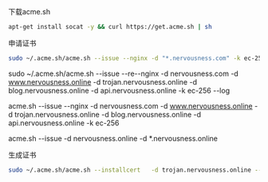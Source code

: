 <!--
 * @title: Do not edit
 * @date: YYYY-MM-DD HH:mm:ss
 * @author: Young
 -->
下载acme.sh

```bash
apt-get install socat -y && curl https://get.acme.sh | sh
```

申请证书

```bash
sudo ~/.acme.sh/acme.sh --issue --nginx -d "*.nervousness.com" -k ec-256 --log --reloadcmd "systemctl reload trojan || true"

```

sudo ~/.acme.sh/acme.sh --issue  --re--nginx -d nervousness.com  -d www.nervousness.online -d trojan.nervousness.online -d blog.nervousness.online -d api.nervousness.online -k ec-256 --log 

acme.sh --issue --nginx -d nervousness.com  -d www.nervousness.online -d trojan.nervousness.online -d blog.nervousness.online -d api.nervousness.online -k ec-256

acme.sh  --issue    -d nervousness.online -d *.nervousness.online

生成证书

```bash
sudo ~/.acme.sh/acme.sh --installcert   -d trojan.nervousness.online --fullchainpath /etc/trojan/trojan.crt --keypath /etc/trojan/trojan.key --ecc
```
